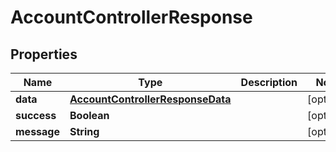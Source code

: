 # AccountControllerResponse

## Properties

| Name        | Type                                                                  | Description | Notes       |
| ----------- | --------------------------------------------------------------------- | ----------- | ----------- |
| **data**    | [**AccountControllerResponseData**](accountcontrollerresponsedata.md) |             | \[optional] |
| **success** | **Boolean**                                                           |             | \[optional] |
| **message** | **String**                                                            |             | \[optional] |
